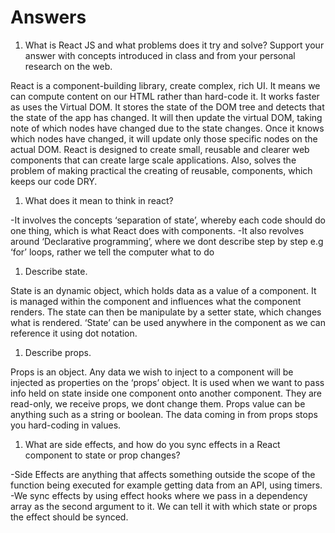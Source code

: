 # Answers

1. What is React JS and what problems does it try and solve? Support your answer with concepts introduced in class and from your personal research on the web.

React is a component-building library, create complex, rich UI. It means we can compute content on our HTML rather than hard-code it. It works faster as uses the Virtual DOM. It stores the state of the DOM tree and detects that the state of the app has changed. It will then update the virtual DOM, taking note of which nodes have changed due to the state changes. Once it knows which nodes have changed, it will update only those specific nodes on the actual DOM. React is designed to create small, reusable and clearer web components that can create large scale applications. Also, solves the problem of making practical the creating of reusable, components, which keeps our code DRY. 


1. What does it mean to think in react?


-It involves the concepts ‘separation of state’, whereby each code should do one thing, which is what React does with components. 
-It also revolves around ‘Declarative programming’, where we dont describe step by step e.g ‘for’ loops, rather we tell the computer what to do


1. Describe state.

State is an dynamic object, which holds data as a value of a component. It is managed within the component and influences what the component renders. The state can then be manipulate by a setter state, which changes what is rendered. ‘State’ can be used anywhere in the component as we can reference it using dot notation.


1. Describe props.

Props is an object. Any data we wish to inject to a component will be injected as properties on the ‘props’ object. It is used when we want to pass info held on state inside one component onto another component. They are read-only, we receive props, we dont change them. Props value can be anything such as a  string or boolean. The data coming in from props stops you hard-coding in values. 


1. What are side effects, and how do you sync effects in a React component to state or prop changes?

-Side Effects are anything that affects something outside the scope of the function being executed for example getting data from an API, using timers.
-We sync effects by using effect hooks where we pass in a dependency array as the second argument to it. We can tell it with which state or props the effect should be synced.
